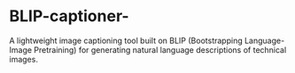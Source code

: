 # BLIP-captioner-
A lightweight image captioning tool built on BLIP (Bootstrapping Language-Image Pretraining) for generating natural language descriptions of technical images.
